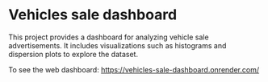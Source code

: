 # Vehicles sale dashboard

This project provides a dashboard for analyzing vehicle sale advertisements. It includes visualizations such as histograms and dispersion plots to explore the dataset.

To see the web dashboard: https://vehicles-sale-dashboard.onrender.com/
